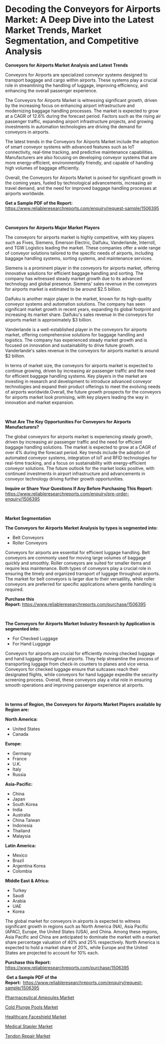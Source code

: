 <p><h1>Decoding the Conveyors for Airports Market: A Deep Dive into the Latest Market Trends, Market Segmentation, and Competitive Analysis</h1></p><p><strong>Conveyors for Airports Market Analysis and Latest Trends</strong></p>
<p><p>Conveyors for Airports are specialized conveyor systems designed to transport baggage and cargo within airports. These systems play a crucial role in streamlining the handling of luggage, improving efficiency, and enhancing the overall passenger experience.</p><p>The Conveyors for Airports Market is witnessing significant growth, driven by the increasing focus on enhancing airport infrastructure and modernizing baggage handling processes. The market is expected to grow at a CAGR of 12.6% during the forecast period. Factors such as the rising air passenger traffic, expanding airport infrastructure projects, and growing investments in automation technologies are driving the demand for conveyors in airports.</p><p>The latest trends in the Conveyors for Airports Market include the adoption of smart conveyor systems with advanced features such as IoT connectivity, real-time tracking, and predictive maintenance capabilities. Manufacturers are also focusing on developing conveyor systems that are more energy-efficient, environmentally friendly, and capable of handling high volumes of baggage efficiently.</p><p>Overall, the Conveyors for Airports Market is poised for significant growth in the coming years, fueled by technological advancements, increasing air travel demand, and the need for improved baggage handling processes at airports worldwide.</p></p>
<p><strong>Get a Sample PDF of the Report:&nbsp;</strong> <a href="https://www.reliableresearchreports.com/enquiry/request-sample/1506395">https://www.reliableresearchreports.com/enquiry/request-sample/1506395</a></p>
<p>&nbsp;</p>
<p><strong>Conveyors for Airports Major Market Players</strong></p>
<p><p>The conveyors for airports market is highly competitive, with key players such as Fives, Siemens, Emerson Electric, Daifuku, Vanderlande, Interroll, and TGW Logistics leading the market. These companies offer a wide range of conveyor solutions tailored to the specific needs of airports, including baggage handling systems, sorting systems, and maintenance services.</p><p>Siemens is a prominent player in the conveyors for airports market, offering innovative solutions for efficient baggage handling and sorting. The company has witnessed steady market growth due to its advanced technology and global presence. Siemens' sales revenue in the conveyors for airports market is estimated to be around $2.5 billion.</p><p>Daifuku is another major player in the market, known for its high-quality conveyor systems and automation solutions. The company has seen significant market growth in recent years, expanding its global footprint and increasing its market share. Daifuku's sales revenue in the conveyors for airports market is approximately $3 billion.</p><p>Vanderlande is a well-established player in the conveyors for airports market, offering comprehensive solutions for baggage handling and logistics. The company has experienced steady market growth and is focused on innovation and sustainability to drive future growth. Vanderlande's sales revenue in the conveyors for airports market is around $2 billion.</p><p>In terms of market size, the conveyors for airports market is expected to continue growing, driven by increasing air passenger traffic and the need for efficient baggage handling systems. Key players in the market are investing in research and development to introduce advanced conveyor technologies and expand their product offerings to meet the evolving needs of airports worldwide.Overall, the future growth prospects for the conveyors for airports market look promising, with key players leading the way in innovation and market expansion.</p></p>
<p>&nbsp;</p>
<p><strong>What Are The Key Opportunities For Conveyors for Airports Manufacturers?</strong></p>
<p><p>The global conveyors for airports market is experiencing steady growth, driven by increasing air passenger traffic and the need for efficient baggage handling solutions. The market is expected to grow at a CAGR of over 4% during the forecast period. Key trends include the adoption of automated conveyor systems, integration of IoT and RFID technologies for real-time tracking, and a focus on sustainability with energy-efficient conveyor solutions. The future outlook for the market looks positive, with continued investments in airport infrastructure and advancements in conveyor technology driving further growth opportunities.</p></p>
<p><strong>Inquire or Share Your Questions If Any Before Purchasing This Report:</strong> <a href="https://www.reliableresearchreports.com/enquiry/pre-order-enquiry/1506395">https://www.reliableresearchreports.com/enquiry/pre-order-enquiry/1506395</a></p>
<p>&nbsp;</p>
<p><strong>Market Segmentation</strong></p>
<p><strong>The Conveyors for Airports Market Analysis by types is segmented into:</strong></p>
<p><ul><li>Belt Conveyors</li><li>Roller Conveyors</li></ul></p>
<p><p>Conveyors for airports are essential for efficient luggage handling. Belt conveyors are commonly used for moving large volumes of baggage quickly and smoothly. Roller conveyors are suited for smaller items and require less maintenance. Both types of conveyors play a crucial role in ensuring the timely and organized transport of luggage throughout airports. The market for belt conveyors is larger due to their versatility, while roller conveyors are preferred for specific applications where gentle handling is required.</p></p>
<p><strong>Purchase this Report:&nbsp;</strong><a href="https://www.reliableresearchreports.com/purchase/1506395">https://www.reliableresearchreports.com/purchase/1506395</a></p>
<p>&nbsp;</p>
<p><strong>The Conveyors for Airports Market Industry Research by Application is segmented into:</strong></p>
<p><ul><li>For Checked Luggage</li><li>For Hand Luggage</li></ul></p>
<p><p>Conveyors for airports are crucial for efficiently moving checked luggage and hand luggage throughout airports. They help streamline the process of transporting luggage from check-in counters to planes and vice versa. Conveyors for checked luggage ensure that suitcases reach their designated flights, while conveyors for hand luggage expedite the security screening process. Overall, these conveyors play a vital role in ensuring smooth operations and improving passenger experience at airports.</p></p>
<p>&nbsp;</p>
<p><strong>In terms of Region, the Conveyors for Airports Market Players available by Region are:</strong></p>
<p>
    <p> <strong> North America: </strong>
        <ul>
            <li>United States</li>
            <li>Canada</li>
        </ul>
        </p> 
    <p> <strong> Europe: </strong>
        <ul>
            <li>Germany</li>
            <li>France</li>
            <li>U.K.</li>
            <li>Italy</li>
            <li>Russia</li>
        </ul>
        </p> 
    <p> <strong> Asia-Pacific: </strong>
        <ul>
            <li>China</li>
            <li>Japan</li>
            <li>South Korea</li>
            <li>India</li>
            <li>Australia</li>
            <li>China Taiwan</li>
            <li>Indonesia</li>
            <li>Thailand</li>
            <li>Malaysia</li>
        </ul>
        </p> 
    <p> <strong> Latin America: </strong>
        <ul>
            <li>Mexico</li>
            <li>Brazil</li>
            <li>Argentina Korea</li>
            <li>Colombia</li>
        </ul>
        </p> 
    <p> <strong> Middle East & Africa: </strong>
        <ul>
            <li>Turkey</li>
            <li>Saudi</li>
            <li>Arabia</li>
            <li>UAE</li>
            <li>Korea</li>
        </ul>
    </p>
    </p>
<p><p>The global market for conveyors in airports is expected to witness significant growth in regions such as North America (NA), Asia Pacific (APAC), Europe, the United States (USA), and China. Among these regions, Asia Pacific and China are anticipated to dominate the market with a market share percentage valuation of 40% and 25% respectively. North America is expected to hold a market share of 20%, while Europe and the United States are projected to account for 10% each.</p></p>
<p><strong>Purchase this Report: </strong><a href="https://www.reliableresearchreports.com/purchase/1506395">https://www.reliableresearchreports.com/purchase/1506395</a></p>
<p>&nbsp;<strong>Get a Sample PDF of the Report:&nbsp;&nbsp;</strong><a href="https://www.reliableresearchreports.com/enquiry/request-sample/1506395">https://www.reliableresearchreports.com/enquiry/request-sample/1506395</a></p>
<p><strong></strong></p>
<p><p><a href="https://medium.com/@sainreportprime/pharmaceutical-ampoules-market-research-report-its-history-and-forecast-2024-to-2031-a947b85100e3">Pharmaceutical Ampoules Market</a></p><p><a href="https://medium.com/@deirdredavies67/cold-plunge-pools-market-size-cagr-trends-2024-2030-21aa155e590d">Cold Plunge Pools Market</a></p><p><a href="https://medium.com/@seanhunt765/healthcare-faceshield-market-trends-forecast-and-competitive-analysis-to-2031-5485a1e25fe4">Healthcare Faceshield Market</a></p><p><a href="https://medium.com/@deirdredavies67/medical-stapler-market-the-key-to-successful-business-strategy-forecast-till-2031-e5ff3e1f940b">Medical Stapler Market</a></p><p><a href="https://medium.com/@seanhunt765/tendon-repair-market-insights-into-market-cagr-market-trends-and-growth-strategies-6592ed289167">Tendon Repair Market</a></p></p>